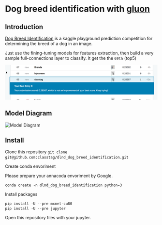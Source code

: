 # Dog breed identification with [gluon](https://github.com/gluon-api/gluon-api/)
## Introduction
[Dog Breed Identification](https://www.kaggle.com/c/dog-breed-identification) is a kaggle playground prediction competition for determining the breed of a dog in an image.

Just use the fining-tuning models for features extraction, then build a very sample full-connections layer to classify. It get the the `69th` (top5)

![rank](./rank.png)

## Model Diagram

![Model Diagram](./Model%20Flow%20Diagram.png)

## Install

Clone this repository
```git clone git@github.com:classtag/dlnd_dog_breed_identification.git```

Create conda envoriment

Please prepare your annacoda envoriment by Google.

```
conda create -n dlnd_dog_breed_identification python=3
```

Install packages
```
pip install -U --pre mxnet-cu80
pip install -U --pre jupyter
```

Open this repository files with your jupyter.
